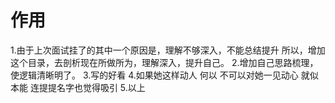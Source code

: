 # 作用
1.由于上次面试挂了的其中一个原因是，理解不够深入，不能总结提升
所以，增加这个目录，去剖析现在所做所为，理解深入，提升自己。
2.增加自己思路梳理，使逻辑清晰明了。
3.写的好看
4.如果她这样动人
何以 不可以对她一见动心
就似本能 连提提名字也觉得吸引
5.以上